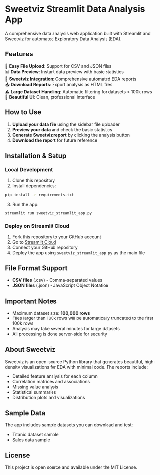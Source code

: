 # Sweetviz Streamlit Data Analysis App

A comprehensive data analysis web application built with Streamlit and Sweetviz for automated Exploratory Data Analysis (EDA).

## Features

🚀 **Easy File Upload**: Support for CSV and JSON files  
📊 **Data Preview**: Instant data preview with basic statistics  
🍭 **Sweetviz Integration**: Comprehensive automated EDA reports  
📥 **Download Reports**: Export analysis as HTML files  
⚠️ **Large Dataset Handling**: Automatic filtering for datasets > 100k rows  
🎨 **Beautiful UI**: Clean, professional interface  

## How to Use

1. **Upload your data file** using the sidebar file uploader
2. **Preview your data** and check the basic statistics  
3. **Generate Sweetviz report** by clicking the analysis button
4. **Download the report** for future reference

## Installation & Setup

### Local Development

1. Clone this repository
2. Install dependencies:
```bash
pip install -r requirements.txt
```

3. Run the app:
```bash
streamlit run sweetviz_streamlit_app.py
```

### Deploy on Streamlit Cloud

1. Fork this repository to your GitHub account
2. Go to [Streamlit Cloud](https://share.streamlit.io/)
3. Connect your GitHub repository
4. Deploy the app using `sweetviz_streamlit_app.py` as the main file

## File Format Support

- **CSV files** (.csv) - Comma-separated values
- **JSON files** (.json) - JavaScript Object Notation

## Important Notes

- Maximum dataset size: **100,000 rows**
- Files larger than 100k rows will be automatically truncated to the first 100k rows
- Analysis may take several minutes for large datasets
- All processing is done server-side for security

## About Sweetviz

Sweetviz is an open-source Python library that generates beautiful, high-density visualizations for EDA with minimal code. The reports include:

- Detailed feature analysis for each column
- Correlation matrices and associations  
- Missing value analysis
- Statistical summaries
- Distribution plots and visualizations

## Sample Data

The app includes sample datasets you can download and test:
- Titanic dataset sample
- Sales data sample

## License

This project is open source and available under the MIT License.
